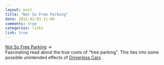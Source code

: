 ```yaml
---
layout: post
title: "Not So Free Parking"
date: 2012-01-03 11:09
comments: true
categories: links
link: true
---
```

[Not So Free Parking](http://www.lamag.com/features/Story.aspx?ID=1568281 "Between The Lines") &rarr;  
Fascinating read about the true costs of "free parking". This ties into some possible unintended effects of [Driverless Cars](https://plus.google.com/103583939320326217147/posts/TpN1g1oSVbN "The Uninteded Effects of Driverless Cars") .